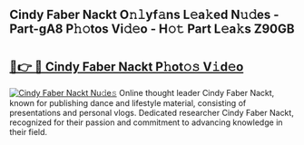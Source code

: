 ## Cindy Faber Nackt O𝚗𝚕yf𝚊ns L𝚎a𝚔ed N𝚞𝚍es - Part-gA8 P𝚑𝚘tos Vi𝚍𝚎o - H𝚘𝚝 Part L𝚎a𝚔s Z90GB

# <h2><a href="http://kfadrc.oniu.top/?m=Cindy+Faber+Nackt">🔗👉 🔴 Cindy Faber Nackt P𝚑ot𝚘𝚜 V𝚒d𝚎o</a></h2>

[![Cindy Faber Nackt Nu𝚍e𝚜](https://i.imgur.com/0qMVB7G.gif)](http://kfadrc.oniu.top/?m=Cindy+Faber+Nackt)
Online thought leader Cindy Faber Nackt, known for publishing dance and lifestyle material, consisting of presentations and personal vlogs. Dedicated researcher Cindy Faber Nackt, recognized for their passion and commitment to advancing knowledge in their field.  
